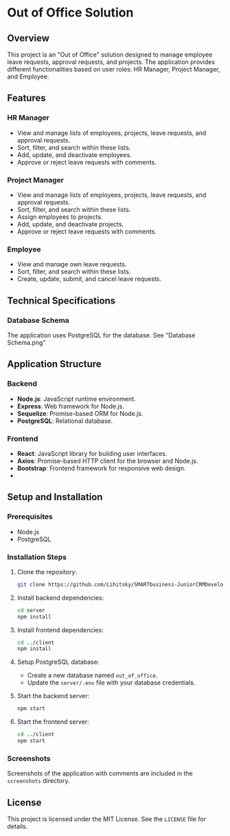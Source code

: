 # Out of Office Solution

## Overview
This project is an "Out of Office" solution designed to manage employee leave requests, approval requests, and projects. The application provides different functionalities based on user roles: HR Manager, Project Manager, and Employee.

## Features

### HR Manager
- View and manage lists of employees, projects, leave requests, and approval requests.
- Sort, filter, and search within these lists.
- Add, update, and deactivate employees.
- Approve or reject leave requests with comments.

### Project Manager
- View and manage lists of employees, projects, leave requests, and approval requests.
- Sort, filter, and search within these lists.
- Assign employees to projects.
- Add, update, and deactivate projects.
- Approve or reject leave requests with comments.

### Employee
- View and manage own leave requests.
- Sort, filter, and search within these lists.
- Create, update, submit, and cancel leave requests.

## Technical Specifications

### Database Schema
The application uses PostgreSQL for the database. See "Database Schema.png"

## Application Structure

### Backend
- **Node.js**: JavaScript runtime environment.
- **Express**: Web framework for Node.js.
- **Sequelize**: Promise-based ORM for Node.js.
- **PostgreSQL**: Relational database.

### Frontend
- **React**: JavaScript library for building user interfaces.
- **Axios**: Promise-based HTTP client for the browser and Node.js.
- **Bootstrap**: Frontend framework for responsive web design.
- 
## Setup and Installation

### Prerequisites
- Node.js
- PostgreSQL

### Installation Steps

1. Clone the repository:
    ```bash
    git clone https://github.com/Lihitsky/SMARTbusiness-JuniorCRMDeveloper-TestTask.git
    ```

2. Install backend dependencies:
    ```bash
    cd server
    npm install
    ```

3. Install frontend dependencies:
    ```bash
    cd ../client
    npm install
    ```

4. Setup PostgreSQL database:
    - Create a new database named `out_of_office`.
    - Update the `server/.env` file with your database credentials.

5. Start the backend server:
    ```bash
    npm start
    ```

6. Start the frontend server:
    ```bash
    cd ../client
    npm start
    ```

### Screenshots
Screenshots of the application with comments are included in the `screenshots` directory.

## License
This project is licensed under the MIT License. See the `LICENSE` file for details.
